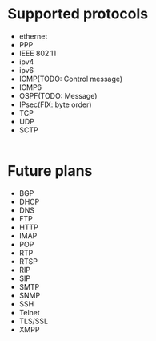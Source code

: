 # Supported protocols
* ethernet
* PPP
* IEEE 802.11
* ipv4
* ipv6
* ICMP(TODO: Control message)
* ICMP6
* OSPF(TODO: Message)
* IPsec(FIX: byte order)
* TCP
* UDP
* SCTP
<br/><br/>

# Future plans
* BGP 
* DHCP 
* DNS 
* FTP 
* HTTP 
* IMAP
* POP
* RTP
* RTSP 
* RIP 
* SIP 
* SMTP 
* SNMP 
* SSH 
* Telnet 
* TLS/SSL 
* XMPP
